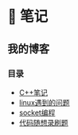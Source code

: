 # 📒 笔记

## 我的博客
### 目录

- [C++笔记](./C++笔记/=运算符重载.md)
- [linux遇到的问题](./linux遇到的问题/docker遇到的问题.md)
- [socket编程](./socket编程/XTcp类.md)
- [代码随想录刷题](./代码随想录刷题/106.%20从中序与后序遍历序列构造二叉树%20-%20力扣（LeetCode）.md)